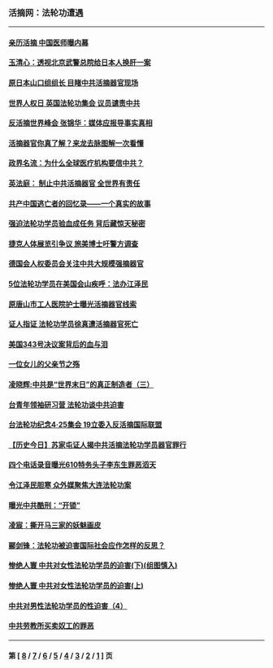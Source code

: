 ### 活摘网：法轮功遭遇
---
#### [亲历活摘 中国医师曝内幕](../../pages/nf5881/n14040389.md?09110430) 
#### [玉清心：透视北京武警总院给日本人换肝一案](../../pages/nf5881/n13771978.md?09110430) 
#### [原日本山口组组长 目睹中共活摘器官现场](../../pages/nf5881/n13767360.md?09110430) 
#### [世界人权日 英国法轮功集会 议员谴责中共](../../pages/nf5881/n13431763.md?09110430) 
#### [反活摘世界峰会 张锦华：媒体应报导事实真相](../../pages/nf5881/n13278502.md?09110430) 
#### [活摘器官你真了解？来龙去脉图解一次看懂](../../pages/nf5881/n13013820.md?09110430) 
#### [政界名流：为什么全球医疗机构要信中共？](../../pages/nf5881/n11945479.md?09110430) 
#### [英法庭： 制止中共活摘器官 全世界有责任](../../pages/nf5881/n11330691.md?09110430) 
#### [共产中国逃亡者的回忆录——一个真实的故事](../../pages/nf5881/n10918649.md?09110430) 
#### [强迫法轮功学员验血成任务 背后藏惊天秘密](../../pages/nf5881/n4252384.md?09110430) 
#### [捷克人体展览引争议 旅美博士吁警方调查](../../pages/nf5881/n9429187.md?09110430) 
#### [德国会人权委员会关注中共大规模强摘器官](../../pages/nf5881/n8418950.md?09110430) 
#### [5位法轮功学员在美国会山疾呼：法办江泽民](../../pages/nf5881/n8101519.md?09110430) 
#### [原唐山市工人医院护士曝光活摘器官线索](../../pages/nf5881/n8076384.md?09110430) 
#### [证人指证 法轮功学员徐真遭活摘器官死亡](../../pages/nf5881/n8042467.md?09110430) 
#### [美国343号决议案背后的血与泪](../../pages/nf5881/n8020684.md?09110430) 
#### [一位女儿的父亲节之殇](../../pages/nf5881/n8014122.md?09110430) 
#### [凌晓辉:中共是“世界末日”的真正制造者（三）](../../pages/nf5881/n4210333.md?09110430) 
#### [台青年领袖研习营 法轮功谈中共迫害](../../pages/nf5881/n4141857.md?09110430) 
#### [台法轮功纪念4‧25集会 19立委入反活摘国际联盟](../../pages/nf5881/n4141821.md?09110430) 
#### [【历史今日】苏家屯证人揭中共活摘法轮功学员器官罪行](../../pages/nf5881/n4135912.md?09110430) 
#### [四个电话录音曝光610特务头子李东生罪恶滔天](../../pages/nf5881/n4040060.md?09110430) 
#### [令江泽民胆寒 众外媒聚焦大连法轮功案](../../pages/nf5881/n3932671.md?09110430) 
#### [曝光中共酷刑：“开锁”](../../pages/nf5881/n3889373.md?09110430) 
#### [凌宸：撕开马三家的妖魅画皮](../../pages/nf5881/n3849369.md?09110430) 
#### [郦剑锋：法轮功被迫害国际社会应作怎样的反思？](../../pages/nf5881/n3824560.md?09110430) 
#### [惨绝人寰 中共对女性法轮功学员的迫害(下)(组图慎入)](../../pages/nf5881/n3816285.md?09110430) 
#### [惨绝人寰 中共对女性法轮功学员的迫害(上)](../../pages/nf5881/n3815374.md?09110430) 
#### [中共对男性法轮功学员的性迫害（4）](../../pages/nf5881/n3769144.md?09110430) 
#### [中共劳教所买卖奴工的罪恶](../../pages/nf5881/n3769378.md?09110430) 

---
#### 第 [ [8](./8.md?09110430) / [7](./7.md?09110430) / [6](./6.md?09110430) / [5](./5.md?09110430) / [4](./4.md?09110430) / [3](./3.md?09110430) / [2](./2.md?09110430) / [1](./1.md?09110430) ] 页
